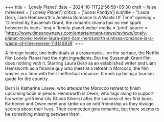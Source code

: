 +++
title = 'Lonely Planet'
date = 2024-10-11T22:56:58+05:30
draft = false
mreviews = ['Lonely Planet']
critics = ['Sonal Pandya']
subtitle = "Laura Dern, Liam Hemsworth's Aimless Romance Is A Waste Of Time"
opening = 'Directed by Susannah Grant, the romantic drama has no real spark between its leads.'
img = 'lonely-planet.webp'
media = 'print'
source = 'https://www.timesnownews.com/entertainment-news/reviews/lonely-planet-movie-review-laura-dern-liam-hemsworth-aimless-romance-is-a-waste-of-time-review-114149938'
+++

A foreign locale, two individuals at a crossroads... on the surface, the Netflix film Lonely Planet had the right ingredients. But the Susannah Grant film does nothing with it. Starring Laura Dern as an established writer and Liam Hemsworth as a finance guy who meet at a retreat in Morocco, the film wastes our time with their ineffectual romance. It ends up being a tourism guide for the country.

Dern is Katherine Loewe, who attends the Morocco retreat to finish upcoming book in peace. Hemsworth is Owen, who tags along to support his writer girlfriend Lily (Diana Silvers) after the success of her first book. Katherine and Owen meet and strike up an odd friendship as they divulge secrets about their lives. Their connection gets romantic, but there seems to be something missing between them.
